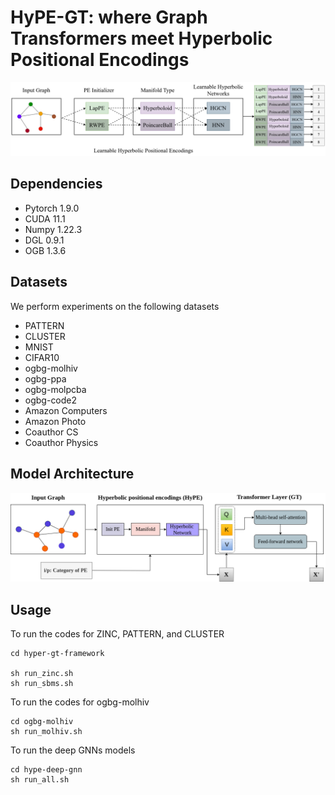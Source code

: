 # HyPE-GT: where Graph Transformers meet Hyperbolic Positional Encodings

![pipeline](https://github.com/kushalbose92/HyPE-GT/blob/main/pipeline.png)

## Dependencies

* Pytorch 1.9.0
* CUDA 11.1
* Numpy 1.22.3
* DGL 0.9.1
* OGB 1.3.6

## Datasets

We perform experiments on the following datasets

* PATTERN
* CLUSTER
* MNIST
* CIFAR10
* ogbg-molhiv
* ogbg-ppa
* ogbg-molpcba
* ogbg-code2
* Amazon Computers
* Amazon Photo
* Coauthor CS
* Coauthor Physics

## Model Architecture

![HyPE-GT](https://github.com/kushalbose92/HyPE-GT/blob/main/hype-gt-model.png)

## Usage
 To run the codes for ZINC, PATTERN, and CLUSTER
 ```
 cd hyper-gt-framework
 
 sh run_zinc.sh
 sh run_sbms.sh
 ```
 
 To run the codes for ogbg-molhiv
 ```
 cd ogbg-molhiv
 sh run_molhiv.sh
 ```
 
 To run the deep GNNs models
 ```
 cd hype-deep-gnn
 sh run_all.sh
 ```
